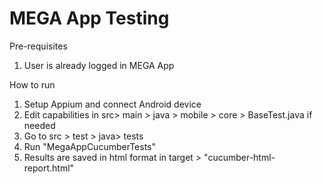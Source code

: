 # MEGA App Testing

Pre-requisites
1. User is already logged in MEGA App

How to run
1. Setup Appium and connect Android device
2. Edit capabilities in src> main > java > mobile > core > BaseTest.java if needed
3. Go to src > test > java> tests
4. Run "MegaAppCucumberTests"
5. Results are saved in html format in target > "cucumber-html-report.html"
